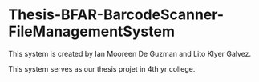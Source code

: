 # Thesis-BFAR-BarcodeScanner-FileManagementSystem

This system is created by Ian Mooreen De Guzman and Lito Klyer Galvez.

This system serves as our thesis projet in 4th yr college.
